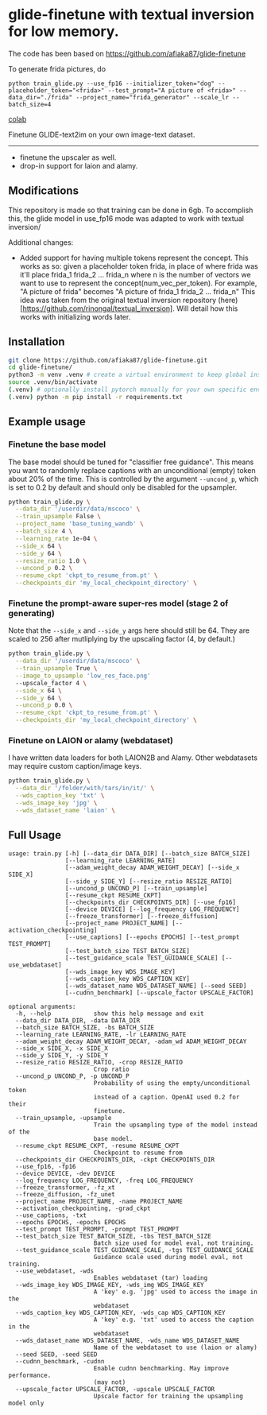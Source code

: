# glide-finetune with textual inversion for low memory.

The code has been based on https://github.com/afiaka87/glide-finetune

To generate frida pictures, do
```
python train_glide.py --use_fp16 --initializer_token="dog" --placeholder_token="<frida>" --test_prompt="A picture of <frida>" --data_dir="./frida" --project_name="frida_generator" --scale_lr --batch_size=4

```

[colab](https://github.com/eliohead/glide-finetune-colab)

Finetune GLIDE-text2im on your own image-text dataset.

--- 

- finetune the upscaler as well.
- drop-in support for laion and alamy.
## Modifications
This repository is made so that training can be done in 6gb. To accomplish this, the glide model in use_fp16 mode was adapted to work with textual inversion/

Additional changes:
- Added support for having multiple tokens represent the concept. This works as so: given a placeholder token frida, in place of where frida was it'll place frida_1 frida_2 ... frida_n where n is the number of vectors we want to use to represent the concept(num_vec_per_token). For example, "A picture of frida" becomes "A picture of frida_1 frida_2 ... frida_n"
This idea was taken from the original textual inversion repository (here)[https://github.com/rinongal/textual_inversion]. Will detail how this works with initializing words later.


## Installation

```sh
git clone https://github.com/afiaka87/glide-finetune.git
cd glide-finetune/
python3 -m venv .venv # create a virtual environment to keep global install clean.
source .venv/bin/activate
(.venv) # optionally install pytorch manually for your own specific env first...
(.venv) python -m pip install -r requirements.txt
```

## Example usage

### Finetune the base model


The base model should be tuned for "classifier free guidance". This means you want to randomly replace captions with an unconditional (empty) token about 20% of the time. This is controlled by the argument `--uncond_p`, which is set to 0.2 by default and should only be disabled for the upsampler.

```sh
python train_glide.py \
  --data_dir '/userdir/data/mscoco' \
  --train_upsample False \
  --project_name 'base_tuning_wandb' \
  --batch_size 4 \
  --learning_rate 1e-04 \
  --side_x 64 \
  --side_y 64 \
  --resize_ratio 1.0 \
  --uncond_p 0.2 \
  --resume_ckpt 'ckpt_to_resume_from.pt' \
  --checkpoints_dir 'my_local_checkpoint_directory' \
```

### Finetune the prompt-aware super-res model (stage 2 of generating)

Note that the `--side_x` and `--side_y` args here should still be 64. They are scaled to 256 after mutliplying by the upscaling factor (4, by default.)

```sh
python train_glide.py \
  --data_dir '/userdir/data/mscoco' \
  --train_upsample True \
  --image_to_upsample 'low_res_face.png'
  --upscale_factor 4 \
  --side_x 64 \
  --side_y 64 \
  --uncond_p 0.0 \
  --resume_ckpt 'ckpt_to_resume_from.pt' \
  --checkpoints_dir 'my_local_checkpoint_directory' \
```

### Finetune on LAION or alamy (webdataset)

I have written data loaders for both LAION2B and Alamy. Other webdatasets may require custom caption/image keys.

```sh
python train_glide.py \
  --data_dir '/folder/with/tars/in/it/' \
  --wds_caption_key 'txt' \
  --wds_image_key 'jpg' \
  --wds_dataset_name 'laion' \
```


## Full Usage
```
usage: train.py [-h] [--data_dir DATA_DIR] [--batch_size BATCH_SIZE]
                [--learning_rate LEARNING_RATE]
                [--adam_weight_decay ADAM_WEIGHT_DECAY] [--side_x SIDE_X]
                [--side_y SIDE_Y] [--resize_ratio RESIZE_RATIO]
                [--uncond_p UNCOND_P] [--train_upsample]
                [--resume_ckpt RESUME_CKPT]
                [--checkpoints_dir CHECKPOINTS_DIR] [--use_fp16]
                [--device DEVICE] [--log_frequency LOG_FREQUENCY]
                [--freeze_transformer] [--freeze_diffusion]
                [--project_name PROJECT_NAME] [--activation_checkpointing]
                [--use_captions] [--epochs EPOCHS] [--test_prompt TEST_PROMPT]
                [--test_batch_size TEST_BATCH_SIZE]
                [--test_guidance_scale TEST_GUIDANCE_SCALE] [--use_webdataset]
                [--wds_image_key WDS_IMAGE_KEY]
                [--wds_caption_key WDS_CAPTION_KEY]
                [--wds_dataset_name WDS_DATASET_NAME] [--seed SEED]
                [--cudnn_benchmark] [--upscale_factor UPSCALE_FACTOR]

optional arguments:
  -h, --help            show this help message and exit
  --data_dir DATA_DIR, -data DATA_DIR
  --batch_size BATCH_SIZE, -bs BATCH_SIZE
  --learning_rate LEARNING_RATE, -lr LEARNING_RATE
  --adam_weight_decay ADAM_WEIGHT_DECAY, -adam_wd ADAM_WEIGHT_DECAY
  --side_x SIDE_X, -x SIDE_X
  --side_y SIDE_Y, -y SIDE_Y
  --resize_ratio RESIZE_RATIO, -crop RESIZE_RATIO
                        Crop ratio
  --uncond_p UNCOND_P, -p UNCOND_P
                        Probability of using the empty/unconditional token
                        instead of a caption. OpenAI used 0.2 for their
                        finetune.
  --train_upsample, -upsample
                        Train the upsampling type of the model instead of the
                        base model.
  --resume_ckpt RESUME_CKPT, -resume RESUME_CKPT
                        Checkpoint to resume from
  --checkpoints_dir CHECKPOINTS_DIR, -ckpt CHECKPOINTS_DIR
  --use_fp16, -fp16
  --device DEVICE, -dev DEVICE
  --log_frequency LOG_FREQUENCY, -freq LOG_FREQUENCY
  --freeze_transformer, -fz_xt
  --freeze_diffusion, -fz_unet
  --project_name PROJECT_NAME, -name PROJECT_NAME
  --activation_checkpointing, -grad_ckpt
  --use_captions, -txt
  --epochs EPOCHS, -epochs EPOCHS
  --test_prompt TEST_PROMPT, -prompt TEST_PROMPT
  --test_batch_size TEST_BATCH_SIZE, -tbs TEST_BATCH_SIZE
                        Batch size used for model eval, not training.
  --test_guidance_scale TEST_GUIDANCE_SCALE, -tgs TEST_GUIDANCE_SCALE
                        Guidance scale used during model eval, not training.
  --use_webdataset, -wds
                        Enables webdataset (tar) loading
  --wds_image_key WDS_IMAGE_KEY, -wds_img WDS_IMAGE_KEY
                        A 'key' e.g. 'jpg' used to access the image in the
                        webdataset
  --wds_caption_key WDS_CAPTION_KEY, -wds_cap WDS_CAPTION_KEY
                        A 'key' e.g. 'txt' used to access the caption in the
                        webdataset
  --wds_dataset_name WDS_DATASET_NAME, -wds_name WDS_DATASET_NAME
                        Name of the webdataset to use (laion or alamy)
  --seed SEED, -seed SEED
  --cudnn_benchmark, -cudnn
                        Enable cudnn benchmarking. May improve performance.
                        (may not)
  --upscale_factor UPSCALE_FACTOR, -upscale UPSCALE_FACTOR
                        Upscale factor for training the upsampling model only
```
